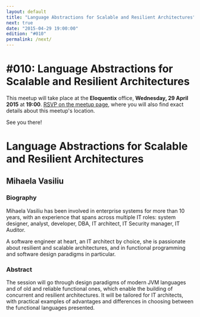 ```yaml
---
layout: default
title: "Language Abstractions for Scalable and Resilient Architectures"
next: true
date: "2015-04-29 19:00:00"
edition: "#010"
permalink: /next/
---
```


<div class="description">
  <h1>#010: Language Abstractions for Scalable and Resilient Architectures</h1>
  <p>This meetup will take place at the <strong>Eloquentix</strong> office,
    <strong>Wednesday, 29 April 2015</strong> at <strong>19:00</strong>.
    <a href="http://www.meetup.com/bucharestfp/events/221834377/"><abbr title="Répondez, S’il Vous Plaît">RSVP</abbr> on the meetup page</a>,
    where you will also find exact details about this meetup's location.</p>
  <p>See you there!</p>
<!--   <h1>To Be Announced</h1>
  <p>There's no scheduled meetup for the moment, but our tentative date is 29 April 2015.</p>
  <p>Make sure you've registered an account with <a href="http://www.meetup.com/">Meetup</a>
    and joined <a href="http://www.meetup.com/bucharestfp/">our group</a> there, as that is the
    primary channel for announcing new meetups.</p>
  <p>In addition, you may want to follow our <a href="https://twitter.com/bucharestfp">Twitter account</a>
    or subscribe to our <a href="https://groups.google.com/forum/#!forum/bucharestfp">mailing list</a>.</p>
  <p>See you soon!</p> -->
</div>

<div class="clear-fix"></div>

<div class="presentation">
  <h1>Language Abstractions for Scalable and Resilient Architectures</h1>
  <div class="details">
    <div class="left">
      <div class="biography">
        <h2 class="speaker">Mihaela Vasiliu</h2>
        <h3>Biography</h3>
        <p>Mihaela Vasiliu has been involved in enterprise systems for more than
        10 years, with an experience that spans across multiple IT roles: system
        designer, analyst, developer, DBA, IT architect, IT Security manager, IT
        Auditor.</p>
        <p>A software engineer at heart, an IT architect by choice, she is passionate
        about resilient and scalable architectures, and in functional programming
        and software design paradigms in particular.</p>
      </div>
      <div class="abstract">
        <h3>Abstract</h3>
        <p>The session will go through design paradigms of modern JVM languages
        and of old and reliable functional ones, which enable the building of
        concurrent and resilient architectures. It will be tailored for IT
        architects, with practical examples of advantages and differences in
        choosing between the functional languages presented.</p>
      </div>
    </div>
  </div>
</div>
